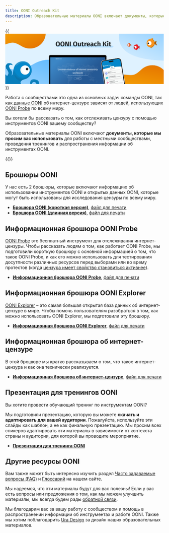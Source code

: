 ```yaml
---
title: OONI Outreach Kit
description: Образовательные материалы OONI включают документы, которые вы можете использовать для работы с местными сообществами и распространении информации о том, как работают инструменты OONI
---
```


{{<img src="images/image1.png" title="OONI Outreach Kit" alt="OONI Outreach Kit">}}

Работа с сообществами это одна из основных задач команды OONI, так как [данные OONI](https://ooni.org/data/) об интернет-цензуре зависят от людей, использующих [OONI Probe](https://ooni.org/install/) по всему миру.

Вы хотели бы рассказать о том, как отслеживать цензуру с помощью инструментов OONI вашему сообществу? 

Образовательные материалы OONI включают **документы, которые мы просим вас использовать** для работы с местными сообществами, проведения тренингов и распространения информации об инструментах OONI.

{{<table-of-contents>}}

## Брошюры OONI

У нас есть 2 брошюры, которые включают информацию об использовании инструментов OONI и открытых данных OONI, которые могут быть использованы для исследования цензуры по всему миру. 

* **[Брошюра OONI (короткая версия)](<./files/RU/OONI Short Brochure for printing.pdf>)**, [файл для печати](<./files/RU/Short Brochure A4 2F.indd>)
* **[Брошюра OONI (длинная версия)](<./files/RU/OONI Long Brochure for printing.pdf>)**,  [файл для печати](<./files/RU/Long Brochure A5 booklet.indd>)

## Информационная брошюра OONI Probe 

[OONI Probe](https://ooni.org/install/) это бесплатный инструмент для отслеживания интернет-цензуры. Чтобы рассказать людям о том, как работает OONI Probe, мы подготовили короткую брошюру с основной информацией о том, что такое OONI Probe, и как его можно использовать для тестирования досутпности различных ресурсов перед выборами или во врему протестов (когда [цензура имеет свойство становиться активнее](https://ooni.org/documents/2022-ooni-submission-ohchr-report-internet-shutdowns.pdf)). 

* **[Информационная брошюра OONI Probe](<./files/RU/OONI Probe Fact Sheet for printing.pdf>)**, [файл для печати](<./files/RU/OONI Probe Fact Sheet A5 back and front.indd>)

## Информационная брошюра OONI Explorer 

[OONI Explorer](https://explorer.ooni.org/ru) – это самая большая открытая база данных об интернет-цензуре в мире. Чтобы помочь пользователям разобраться в том, как можно использовать OONI Explorer, мы подготовили эту брошюру.

* **[Информационная брошюра OONI Explorer](<./files/RU/OONI Explorer Fact Sheet for printing.pdf>)**, [файл для печати](<./files/RU/OONI Explorer Fact Sheet A5 back and front.indd>)

## Информационная брошюра об интернет-цензуре

В этой брошюре мы кратко рассказываем о том, что такое интернет-цензура и как она технически реализуется.

* **[Информационная брошюра об интернет-цензуре](<./files/RU/Internet Censorship Fact Sheet for printing.pdf>)**, [файл для печати](<./files/RU/Internet Censorship Fact Sheet A4 2F.indd>)

## Презентация для тренингов OONI 

Вы хотите провести обучающий тренинг по инструментам OONI?

Мы подготовили презентацию, которую вы можете **скачать и адаптировать для вашей аудитории**. Пожалуйста, используйте эти слайды как шаблон, а не как финальную презентацию. Мы просим всех спикеров адаптировать эти материалы в зависимости от контекста страны и аудитории, для которой вы проводите мероприятие. 

*   **[Презентация для тренинга OONI](https://docs.google.com/presentation/d/1nwG53iH03fInsMzYbfLO9ltxn3SeiJe-LAwLzbY4J-4/edit?usp=sharing)**

## Другие ресурсы OONI 

Вам также может быть интересно изучить раздел [Часто задаваемые вопросы (FAQ)](https://ooni.org/ru/support/faq/) и [Глоссарий](https://ooni.org/ru/support/glossary/) на нашем сайте.

Мы надеемся, что эти материалы будут для вас полезны! Если у вас есть вопросы или предложения о том, как мы можем улучшить материалы, мы всегда будем рады [обратной связи](https://ooni.org/about/#contact).

Мы благодарим вас за вашу работу с сообществом и помощь в распространении информации об инструментах и работе OONI. Также мы хотим поблагодарить [Ura Design](https://ura.design/) за дизайн наших образовательных материалов. 


